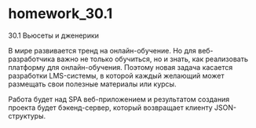 # homework_30.1
30.1 Вьюсеты и дженерики

В мире развивается тренд на онлайн-обучение. Но для веб-разработчика
важно не только обучиться, но и знать, как реализовать платформу для
онлайн-обучения. Поэтому новая задача касается разработки LMS-системы,
в которой каждый желающий может размещать свои полезные материалы или курсы.

Работа будет над SPA веб-приложением и результатом создания проекта будет
бэкенд-сервер, который возвращает клиенту JSON-структуры.

